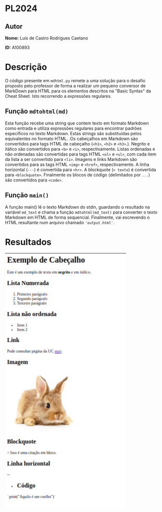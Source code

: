 # PL2024

## Autor 

**Nome:** Luís de Castro Rodrigues Caetano

**ID:** A100893

# Descrição

O código presente em `mdhtml.py` remete a uma solução para o desafio proposto pelo professor de forma a realizar um pequeno conversor de MarkDown para HTML para os elementos descritos na "Basic Syntax" da Cheat Sheet. Isto recorrendo a expressões regulares.

## Função `mdtohtml(md)`

Esta função recebe uma string que contem texto em formato Markdown como entrada e utiliza expressões regulares para encontrar padrões específicos no texto Markdown. Estas strings são substituídas pelos equivalentes no formato HTML. 
.Os cabeçalhos em Markdown são convertidos para tags HTML de cabeçalho (`<h1>`, `<h2>` e `<h3>`.). Negrito e itálico são convertidos para `<b>` e `<i>`, respectivamente. Listas ordenadas e não ordenadas são convertidas para tags HTML `<ol>` e `<ul>`, com cada item da lista a ser convertido para `<li>`. Imagens e links Markdown são convertidos para as tags HTML `<img>` e `<href>`, respectivamente. A linha horizontal (`---`) é convertida para `<hr>`. A blockquote (`> texto`) é convertida para `<blockquote>`. Finalmente os blocos de código (delimitados por ``` ... ```) são convertidos para `<code>`.

## Função `main()`

A função main() lê o texto Markdown do stdin, guardando o resultado na variável `md_text` e chama a função `mdtohtml(md_text)` para converter o texto Markdown em HTML de forma sequencial. Finalmente, vai escrevendo o HTML resultante num arquivo chamado `'output.html'`.

# Resultados
<img src='resultado.png' width='400'>
